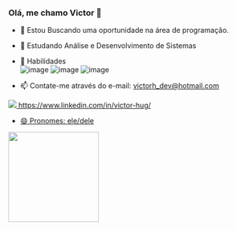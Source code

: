 ### Olá, me chamo Victor 👋
- 🔭 Estou Buscando uma oportunidade na área de programação.
- 🌱 Estudando Análise e Desenvolvimento de Sistemas
- 🚀 Habilidades   	
              ![image](https://user-images.githubusercontent.com/102868346/185483370-41bbd768-1a76-44eb-b21c-81cf55eeb87d.png)
              ![image](https://user-images.githubusercontent.com/102868346/185483513-1a4ae709-360a-4472-8839-b06bf6d941af.png)
              ![image](https://user-images.githubusercontent.com/102868346/185483537-2979e540-b328-4a17-8864-d0a14d413dd3.png)

- 📫 Contate-me através do e-mail: victorh_dev@hotmail.com

<div>
  <a href="https://www.linkedin.com/in/victor-hug/"/>
  <img src="https://user-images.githubusercontent.com/102868346/185483946-ec302774-6090-4efd-b054-7e99174d574d.png"/> https://www.linkedin.com/in/victor-hug/
</div>

- 😄 Pronomes: ele/dele


<div>
  <a href="https://github.com/Victor-devs">
    <img height="180em" src ="https://github-readme-stats.vercel.app/api?username=Victor-devs&show_icons=true&theme=dark"/>
   
</div>
